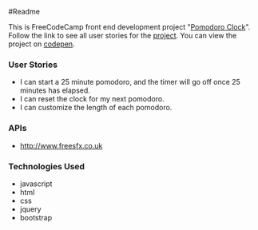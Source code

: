 ﻿#Readme

This is FreeCodeCamp front end development project "[Pomodoro Clock](https://www.freecodecamp.com/challenges/build-a-pomodoro-clock)". Follow the link
to see all user stories for the [project](https://www.freecodecamp.com/challenges/build-a-pomodoro-clock).
You can view the project on [codepen](http://codepen.io/Reggie01/full/PPqyYd/).

### User Stories
* I can start a 25 minute pomodoro, and the timer will go off once 25 minutes has elapsed.
* I can reset the clock for my next pomodoro.
* I can customize the length of each pomodoro.

### APIs
* http://www.freesfx.co.uk

### Technologies Used
* javascript
* html
* css
* jquery
* bootstrap
